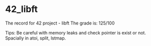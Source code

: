 # 42_libft
The record for 42 project - libft
The grade is: 125/100

Tips:
Be careful with memory leaks and check pointer is exist or not. Spacially in atoi, split, lstmap.
